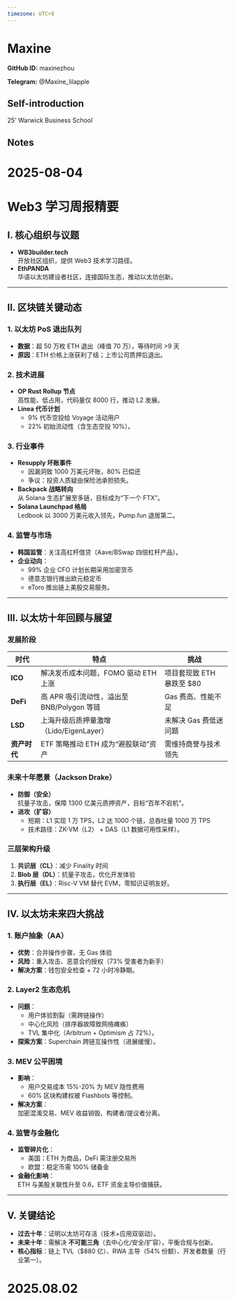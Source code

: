 ```yaml
---
timezone: UTC+8
---
```


# Maxine

**GitHub ID:** maxinezhou

**Telegram:** @Maxine_lilapple

## Self-introduction

25' Warwick Business School

## Notes

<!-- Content_START -->
# 2025-08-04

# Web3 学习周报精要

## I. 核心组织与议题
- **WB3builder.tech**  
  开放社区组织，提供 Web3 技术学习路径。
- **EthPANDA**  
  华语以太坊建设者社区，连接国际生态，推动以太坊创新。

---

## II. 区块链关键动态
### 1. 以太坊 PoS 退出队列
- **数据**：超 50 万枚 ETH 退出（峰值 70 万），等待时间 >9 天  
- **原因**：ETH 价格上涨获利了结；上市公司质押后退出。

### 2. 技术进展
- **OP Rust Rollup 节点**  
  高性能、低占用，代码量仅 8000 行，推动 L2 发展。
- **Linea 代币计划**  
  - 9% 代币空投给 Voyage 活动用户  
  - 22% 初始流动性（含生态空投 10%）。

### 3. 行业事件
- **Resupply 坏账事件**  
  - 因漏洞致 1000 万美元坏账，80% 已偿还  
  - 争议：投资人质疑由保险池承担损失。
- **Backpack 战略转向**  
  从 Solana 生态扩展至多链，目标成为“下一个 FTX”。
- **Solana Launchpad 格局**  
  Ledbook 以 3000 万美元收入领先，Pump.fun 退居第二。

### 4. 监管与市场
- **韩国监管**：关注高杠杆借贷（Aave/BSwap 四倍杠杆产品）。  
- **企业动向**：  
  - 99% 企业 CFO 计划长期采用加密货币  
  - 德意志银行推出欧元稳定币  
  - eToro 推出链上美股交易服务。

---

## III. 以太坊十年回顾与展望
### 发展阶段
| 时代       | 特点                                                                 | 挑战                         |
|------------|----------------------------------------------------------------------|------------------------------|
| **ICO**    | 解决发币成本问题，FOMO 驱动 ETH 上涨                                | 项目套现致 ETH 暴跌至 $80   |
| **DeFi**   | 高 APR 吸引流动性，溢出至 BNB/Polygon 等链                          | Gas 费高、性能不足          |
| **LSD**    | 上海升级后质押量激增（Lido/EigenLayer）                             | 未解决 Gas 费低迷问题       |
| **资产时代**| ETF 策略推动 ETH 成为“避股联动”资产                                | 需维持商誉与技术领先        |

### 未来十年愿景（Jackson Drake）
- **防御（安全）**  
  抗量子攻击，保障 1300 亿美元质押资产，目标“百年不宕机”。
- **进攻（扩容）**  
  - 短期：L1 实现 1 万 TPS，L2 达 1000 个链，总吞吐量 1000 万 TPS  
  - 技术路径：ZK-VM（L2） + DAS（L1 数据可用性采样）。

### 三层架构升级
1. **共识层（CL）**：减少 Finality 时间  
2. **Blob 层（DL）**：抗量子攻击，优化开发体验  
3. **执行层（EL）**：Risc-V VM 替代 EVM，零知识证明友好。

---

## IV. 以太坊未来四大挑战
### 1. 账户抽象（AA）
- **优势**：合并操作步骤、无 Gas 体验  
- **风险**：重入攻击、恶意合约授权（73% 受害者为新手）  
- **解决方案**：钱包安全检查 + 72 小时冷静期。

### 2. Layer2 生态危机
- **问题**：  
  - 用户体验割裂（需跨链操作）  
  - 中心化风险（排序器故障致网络瘫痪）  
  - TVL 集中化（Arbitrum + Optimism 占 72%）。
- **探索方案**：Superchain 跨链互操作性（进展缓慢）。

### 3. MEV 公平困境
- **影响**：  
  - 用户交易成本 15%-20% 为 MEV 隐性费用  
  - 60% 区块构建权被 Flashbots 等控制。
- **解决方案**：  
  加密混淆交易、MEV 收益销毁、构建者/提议者分离。

### 4. 监管与金融化
- **监管碎片化**：  
  - 美国：ETH 为商品，DeFi 需注册交易所  
  - 欧盟：稳定币需 100% 储备金  
- **金融化影响**：  
  ETH 与美股关联性升至 0.6，ETF 资金主导价值捕获。

---

## V. 关键结论
- **过去十年**：证明以太坊可存活（技术+应用双驱动）。  
- **未来十年**：需解决 **不可能三角**（去中心化/安全/扩容），平衡合规与创新。  
- **核心指标**：链上 TVL（$880 亿）、RWA 主导（54% 份额）、开发者数量（行业第一）。


# 2025.08.02


<!-- Content_END -->
